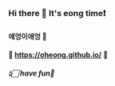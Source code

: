 ### Hi there 👋 It's eong time❗

#### 에엉이애엉 🥰

#### 🎠 https://oheong.github.io/ 🎠

##### 						👆🏻 have fun🤗

















<!--
**oheong/oheong** is a ✨ _special_ ✨ repository because its `README.md` (this file) appears on your GitHub profile.

Here are some ideas to get you started:

- 🔭 I’m currently working on ...
- 🌱 I’m currently learning ...
- 👯 I’m looking to collaborate on ...
- 🤔 I’m looking for help with ...
- 💬 Ask me about ...
- 📫 How to reach me: ...
- 😄 Pronouns: ...
- ⚡ Fun fact: ...
-->

